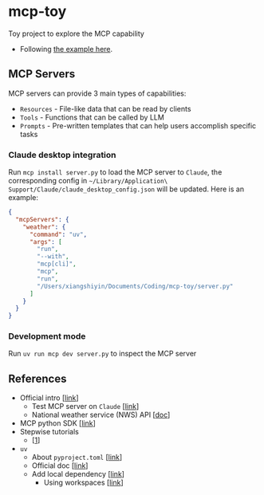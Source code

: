 # mcp-toy
Toy project to explore the MCP capability
* Following [the example here](https://modelcontextprotocol.io/quickstart/server#why-claude-for-desktop-and-not-claude-ai).

## MCP Servers
MCP servers can provide 3 main types of capabilities:
* `Resources` - File-like data that can be read by clients
* `Tools` - Functions that can be called by LLM
* `Prompts` - Pre-written templates that can help users accomplish specific tasks

### Claude desktop integration
Run `mcp install server.py` to load the MCP server to `Claude`, the corresponding config in `~/Library/Application\ Support/Claude/claude_desktop_config.json` will be updated. Here is an example:
```json
{
  "mcpServers": {
    "weather": {
      "command": "uv",
      "args": [
        "run",
        "--with",
        "mcp[cli]",
        "mcp",
        "run",
        "/Users/xiangshiyin/Documents/Coding/mcp-toy/server.py"
      ]
    }
  }
}
```

### Development mode
Run `uv run mcp dev server.py` to inspect the MCP server

## References
* Official intro [[link](https://modelcontextprotocol.io/introduction)]
  * Test MCP server on `Claude` [[link](https://modelcontextprotocol.io/quickstart/server#testing-your-server-with-claude-for-desktop)]
  * National weather service (NWS) API [[doc](https://www.weather.gov/documentation/services-web-api)]
* MCP python SDK [[link](https://github.com/modelcontextprotocol/python-sdk)]
* Stepwise tutorials
  * [[1](https://medium.com/@syed_hasan/step-by-step-guide-building-an-mcp-server-using-python-sdk-alphavantage-claude-ai-7a2bfb0c3096)]
* `uv`
  * About `pyproject.toml` [[link](https://packaging.python.org/en/latest/guides/writing-pyproject-toml/)]
  * Official doc [[link](https://docs.astral.sh/uv/getting-started/)]
  * Add local dependency [[link](https://medium.com/@man9r3/uv-python-add-local-dependencies-to-toml-file-b61f3b1a3036)]
    * Using workspaces [[link](https://docs.astral.sh/uv/concepts/projects/workspaces/)]